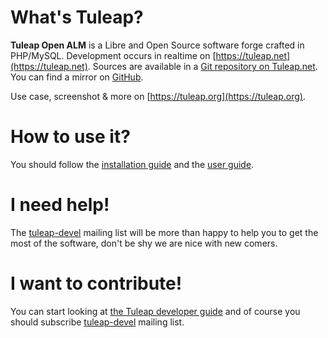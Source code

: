 What's Tuleap?
==============

**Tuleap Open ALM** is a Libre and Open Source software forge crafted in PHP/MySQL.
Development occurs in realtime on [https://tuleap.net](https://tuleap.net).
Sources are available in a [Git repository on Tuleap.net](https://tuleap.net/plugins/git/tuleap/tuleap/stable).
You can find a mirror on [GitHub](https://github.com/Enalean/tuleap).

Use case, screenshot & more on [https://tuleap.org](https://tuleap.org).

How to use it?
==============

You should follow the [installation guide](https://tuleap-documentation.readthedocs.io/en/latest/install.html) and the
[user guide](https://tuleap-documentation.readthedocs.io/en/latest/user.html).

I need help!
============

The [tuleap-devel](https://tuleap.net/mailman/listinfo/tuleap-devel/) mailing list will be more than happy to help you
to get the most of the software, don't be shy we are nice with new comers.

I want to contribute!
=====================

You can start looking at [the Tuleap developer guide](https://tuleap-documentation.readthedocs.io/en/latest/dev.html)
and of course you should subscribe [tuleap-devel](https://tuleap.net/mailman/listinfo/tuleap-devel/) mailing list.
